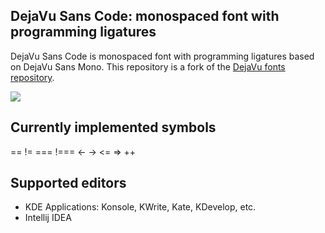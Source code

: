 DejaVu Sans Code: monospaced font with programming ligatures
---------------------------

DejaVu Sans Code is monospaced font with programming ligatures based on DejaVu
Sans Mono. This repository is a fork of the
[DejaVu fonts repository](https://github.com/dejavu-fonts/dejavu-fonts).

<img src="https://github.com/SSNikolaevich/DejaVuSansCode/raw/master/sample.png">

Currently implemented symbols
---------------------------
== != === !=== <- -> <= => ++

Supported editors
---------------------------
+ KDE Applications: Konsole, KWrite, Kate, KDevelop, etc.
+ Intellij IDEA

